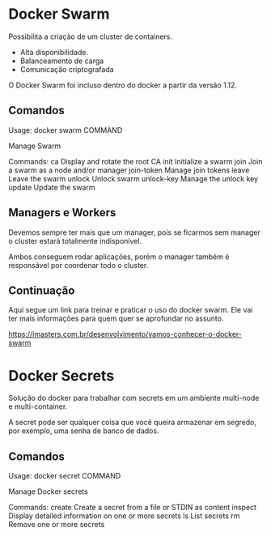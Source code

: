 # Docker Swarm

Possibilita a criação de um cluster de containers.

* Alta disponibilidade.
* Balanceamento de carga
* Comunicação criptografada

O Docker Swarm foi incluso dentro do docker a partir da versão 1.12.

## Comandos

Usage: docker swarm COMMAND

Manage Swarm

Commands:
ca Display and rotate the root CA init Initialize a swarm join Join a swarm as a node and/or manager join-token Manage
join tokens leave Leave the swarm unlock Unlock swarm unlock-key Manage the unlock key update Update the swarm

## Managers e Workers

Devemos sempre ter mais que um manager, pois se ficarmos sem manager o cluster estará totalmente indisponível.

Ambos conseguem rodar aplicações, porém o manager também é responsável por coordenar todo o cluster.

## Continuação

Aqui segue um link para treinar e praticar o uso do docker swarm. Ele vai ter mais informações para quem quer se
aprofundar no assunto.

https://imasters.com.br/desenvolvimento/vamos-conhecer-o-docker-swarm

# Docker Secrets

Solução do docker para trabalhar com secrets em um ambiente multi-node e multi-container.

A secret pode ser qualquer coisa que você queira armazenar em segredo, por exemplo, uma senha de banco de dados.

## Comandos

Usage:  docker secret COMMAND

Manage Docker secrets

Commands:
create Create a secret from a file or STDIN as content inspect Display detailed information on one or more secrets ls
List secrets rm Remove one or more secrets